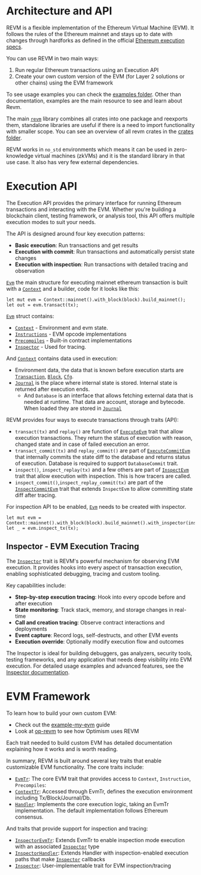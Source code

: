 # Architecture and API

REVM is a flexible implementation of the Ethereum Virtual Machine (EVM). It follows the rules of the Ethereum mainnet and stays up to date with changes through hardforks as defined in the official [Ethereum 
execution specs](https://github.com/ethereum/execution-specs).

You can use REVM in two main ways:
1. Run regular Ethereum transactions using an Execution API
2. Create your own custom version of the EVM (for Layer 2 solutions or other chains) using the EVM framework

To see usage examples you can check the [examples folder](https://github.com/bluealloy/revm/tree/main/examples). Other than documentation, examples are the main resource to see and learn about Revm.

The main [`revm`](https://crates.io/crates/revm) library combines all crates into one package and reexports them, standalone libraries are useful if there is a need to import functionality with smaller scope. You can see an overview of all revm crates in the [crates folder](https://github.com/bluealloy/revm/tree/main/crates).

REVM works in `no_std` environments which means it can be used in zero-knowledge virtual machines (zkVMs) and it is the standard library in that use case. It also has very few external dependencies.

# Execution API

The Execution API provides the primary interface for running Ethereum transactions and interacting with the EVM. Whether you're building a blockchain client, testing framework, or analysis tool, this API offers multiple execution modes to suit your needs.

The API is designed around four key execution patterns:
- **Basic execution**: Run transactions and get results
- **Execution with commit**: Run transactions and automatically persist state changes  
- **Execution with inspection**: Run transactions with detailed tracing and observation

[`Evm`](https://docs.rs/revm-context/1.0.0/revm_context/evm/struct.Evm.html) the main structure for executing mainnet ethereum transaction is built with a [`Context`](https://docs.rs/revm-context/latest/revm_context/context/struct.Context.html) and a builder, code for it looks like this:

```rust,ignore
let mut evm = Context::mainnet().with_block(block).build_mainnet();
let out = evm.transact(tx);
```

[`Evm`](https://docs.rs/revm-context/1.0.0/revm_context/evm/struct.Evm.html) struct contains:
* [`Context`](https://docs.rs/revm-context/latest/revm_context/context/struct.Context.html) - Environment and evm state.
* [`Instructions`](https://docs.rs/revm-handler/latest/revm_handler/instructions/trait.InstructionProvider.html) - EVM opcode implementations
* [`Precompiles`](https://docs.rs/revm-handler/latest/revm_handler/trait.PrecompileProvider.html) - Built-in contract implementations
* [`Inspector`](https://docs.rs/revm-inspector/latest/revm_inspector/trait.Inspector.html) - Used for tracing.

And [`Context`](https://docs.rs/revm-context/latest/revm_context/context/struct.Context.html) contains data used in execution:
* Environment data, the data that is known before execution starts are [`Transaction`](https://docs.rs/revm-context-interface/latest/revm_context_interface/transaction/trait.Transaction.html), [`Block`](https://docs.rs/revm-context-interface/latest/revm_context_interface/block/trait.Block.html), [`Cfg`](https://docs.rs/revm-context-interface/latest/revm_context_interface/cfg/trait.Cfg.html).
* [`Journal`](https://docs.rs/revm-context-interface/latest/revm_context_interface/journaled_state/trait.JournalTr.html) is the place where internal state is stored. Internal state is returned after execution ends.
   * And `Database` is an interface that allows fetching external data that is needed at runtime. That data are account, storage and bytecode. When loaded they are stored in [`Journal`](https://docs.rs/revm-context-interface/latest/revm_context_interface/journaled_state/trait.JournalTr.html) 

REVM provides four ways to execute transactions through traits (API):

* `transact(tx)` and `replay()` are function of [`ExecuteEvm`](https://docs.rs/revm-handler/latest/revm_handler/api/trait.ExecuteEvm.html) trait that allow execution transactions. They return the status of execution with reason, changed state and in case of failed execution an error.
* `transact_commit(tx)` and `replay_commit()` are part of [`ExecuteCommitEvm`](https://docs.rs/revm-handler/latest/revm_handler/api/trait.ExecuteCommitEvm.html) that internally commits the state diff to the database and returns status of execution. Database is required to support `DatabaseCommit` trait.
* `inspect()`, `inspect_replay(tx)` and a few others are part of [`InspectEvm`](https://docs.rs/revm-inspector/latest/revm_inspector/trait.InspectEvm.html) trait that allow execution with inspection. This is how tracers are called.
* `inspect_commit()`,`inspect_replay_commit(tx)` are part of the [`InspectCommitEvm`](https://docs.rs/revm-inspector/latest/revm_inspector/trait.InspectCommitEvm.html) trait that extends `InspectEvm` to allow committing state diff after tracing.

For inspection API to be enabled, [`Evm`](https://docs.rs/revm-context/1.0.0/revm_context/evm/struct.Evm.html) needs to be created with inspector.

```rust,ignore
let mut evm = Context::mainnet().with_block(block).build_mainnet().with_inspector(inspector);
let _ = evm.inspect_tx(tx);
```

## Inspector - EVM Execution Tracing

The [`Inspector`](https://docs.rs/revm-inspector/latest/revm_inspector/trait.Inspector.html) trait is REVM's powerful mechanism for observing EVM execution. It provides hooks into every aspect of transaction execution, enabling sophisticated debugging, tracing and custom tooling.

Key capabilities include:
- **Step-by-step execution tracing**: Hook into every opcode before and after execution
- **State monitoring**: Track stack, memory, and storage changes in real-time
- **Call and creation tracing**: Observe contract interactions and deployments  
- **Event capture**: Record logs, self-destructs, and other EVM events
- **Execution override**: Optionally modify execution flow and outcomes

The Inspector is ideal for building debuggers, gas analyzers, security tools, testing frameworks, and any application that needs deep visibility into EVM execution. For detailed usage examples and advanced features, see the [Inspector documentation](./inspector.md).

# EVM Framework

To learn how to build your own custom EVM:
- Check out the [example-my-evm](https://github.com/bluealloy/revm/tree/main/examples/my_evm) guide
- Look at [op-revm](https://github.com/bluealloy/revm/tree/main/crates/op-revm) to see how Optimism uses REVM

Each trait needed to build custom EVM has detailed documentation explaining how it works and is worth reading.

In summary, REVM is built around several key traits that enable customizable EVM functionality. The core traits include:

* [`EvmTr`](https://docs.rs/revm-handler/latest/revm_handler/evm/trait.EvmTr.html): The core EVM trait that provides access to `Context`, `Instruction`, `Precompiles`:
* [`ContextTr`](https://docs.rs/revm-context-interface/latest/revm_context_interface/context/trait.ContextTr.html): Accessed through EvmTr, defines the execution environment including Tx/Block/Journal/Db.
* [`Handler`](https://docs.rs/revm-handler/latest/revm_handler/handler/trait.Handler.html): Implements the core execution logic, taking an EvmTr implementation. The default implementation follows Ethereum consensus.

And traits that provide support for inspection and tracing:

* [`InspectorEvmTr`](https://docs.rs/revm-inspector/latest/revm_inspector/trait.InspectorEvmTr.html): Extends EvmTr to enable inspection mode execution with an associated [`Inspector`](https://docs.rs/revm-inspector/latest/revm_inspector/trait.Inspector.html) type
* [`InspectorHandler`](https://docs.rs/revm-inspector/latest/revm_inspector/handler/trait.InspectorHandler.html): Extends Handler with inspection-enabled execution paths that make [`Inspector`](https://docs.rs/revm-inspector/latest/revm_inspector/trait.Inspector.html) callbacks
* [`Inspector`](https://docs.rs/revm-inspector/latest/revm_inspector/trait.Inspector.html): User-implementable trait for EVM inspection/tracing

